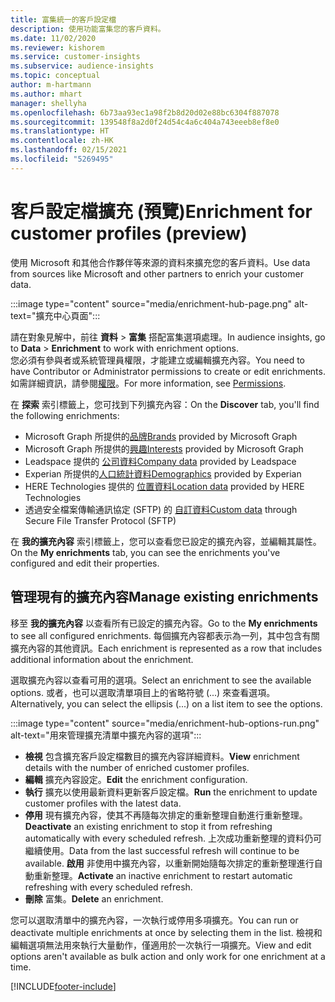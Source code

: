 ```yaml
---
title: 富集統一的客戶設定檔
description: 使用功能富集您的客戶資料。
ms.date: 11/02/2020
ms.reviewer: kishorem
ms.service: customer-insights
ms.subservice: audience-insights
ms.topic: conceptual
author: m-hartmann
ms.author: mhart
manager: shellyha
ms.openlocfilehash: 6b73aa93ec1a98f2b8d20d02e88bc6304f887078
ms.sourcegitcommit: 139548f8a2d0f24d54c4a6c404a743eeeb8ef8e0
ms.translationtype: HT
ms.contentlocale: zh-HK
ms.lasthandoff: 02/15/2021
ms.locfileid: "5269495"
---
```

# <a name="enrichment-for-customer-profiles-preview"></a><span data-ttu-id="77d51-103">客戶設定檔擴充 (預覽)</span><span class="sxs-lookup"><span data-stu-id="77d51-103">Enrichment for customer profiles (preview)</span></span>

<span data-ttu-id="77d51-104">使用 Microsoft 和其他合作夥伴等來源的資料來擴充您的客戶資料。</span><span class="sxs-lookup"><span data-stu-id="77d51-104">Use data from sources like Microsoft and other partners to enrich your customer data.</span></span>

:::image type="content" source="media/enrichment-hub-page.png" alt-text="擴充中心頁面":::

<span data-ttu-id="77d51-106">請在對象見解中，前往 **資料** > **富集** 搭配富集選項處理。</span><span class="sxs-lookup"><span data-stu-id="77d51-106">In audience insights, go to **Data** > **Enrichment** to work with enrichment options.</span></span>    
<span data-ttu-id="77d51-107">您必須有參與者或系統管理員權限，才能建立或編輯擴充內容。</span><span class="sxs-lookup"><span data-stu-id="77d51-107">You need to have Contributor or Administrator permissions to create or edit enrichments.</span></span> <span data-ttu-id="77d51-108">如需詳細資訊，請參閱[權限](permissions.md)。</span><span class="sxs-lookup"><span data-stu-id="77d51-108">For more information, see [Permissions](permissions.md).</span></span>

<span data-ttu-id="77d51-109">在 **探索** 索引標籤上，您可找到下列擴充內容：</span><span class="sxs-lookup"><span data-stu-id="77d51-109">On the **Discover** tab, you'll find the following enrichments:</span></span>

- <span data-ttu-id="77d51-110">Microsoft Graph 所提供的[品牌](enrichment-microsoft-graph.md)</span><span class="sxs-lookup"><span data-stu-id="77d51-110">[Brands](enrichment-microsoft-graph.md) provided by Microsoft Graph</span></span>
- <span data-ttu-id="77d51-111">Microsoft Graph 所提供的[興趣](enrichment-microsoft-graph.md)</span><span class="sxs-lookup"><span data-stu-id="77d51-111">[Interests](enrichment-microsoft-graph.md) provided by Microsoft Graph</span></span>
- <span data-ttu-id="77d51-112">Leadspace 提供的 [公司資料](enrichment-leadspace.md)</span><span class="sxs-lookup"><span data-stu-id="77d51-112">[Company data](enrichment-leadspace.md) provided by Leadspace</span></span>
- <span data-ttu-id="77d51-113">Experian 所提供的[人口統計資料](enrichment-experian.md)</span><span class="sxs-lookup"><span data-stu-id="77d51-113">[Demographics](enrichment-experian.md) provided by Experian</span></span>
- <span data-ttu-id="77d51-114">HERE Technologies 提供的 [位置資料](enrichment-here.md)</span><span class="sxs-lookup"><span data-stu-id="77d51-114">[Location data](enrichment-here.md) provided by HERE Technologies</span></span>
- <span data-ttu-id="77d51-115">透過安全檔案傳輸通訊協定 (SFTP) 的 [自訂資料](enrichment-SFTP-custom-import.md)</span><span class="sxs-lookup"><span data-stu-id="77d51-115">[Custom data](enrichment-SFTP-custom-import.md) through Secure File Transfer Protocol (SFTP)</span></span>

<span data-ttu-id="77d51-116">在 **我的擴充內容** 索引標籤上，您可以查看您已設定的擴充內容，並編輯其屬性。</span><span class="sxs-lookup"><span data-stu-id="77d51-116">On the **My enrichments** tab, you can see the enrichments you've configured and edit their properties.</span></span>

## <a name="manage-existing-enrichments"></a><span data-ttu-id="77d51-117">管理現有的擴充內容</span><span class="sxs-lookup"><span data-stu-id="77d51-117">Manage existing enrichments</span></span>

<span data-ttu-id="77d51-118">移至 **我的擴充內容** 以查看所有已設定的擴充內容。</span><span class="sxs-lookup"><span data-stu-id="77d51-118">Go to the **My enrichments** to see all configured enrichments.</span></span> <span data-ttu-id="77d51-119">每個擴充內容都表示為一列，其中包含有關擴充內容的其他資訊。</span><span class="sxs-lookup"><span data-stu-id="77d51-119">Each enrichment is represented as a row that includes additional information about the enrichment.</span></span>

<span data-ttu-id="77d51-120">選取擴充內容以查看可用的選項。</span><span class="sxs-lookup"><span data-stu-id="77d51-120">Select an enrichment to see the available options.</span></span> <span data-ttu-id="77d51-121">或者，也可以選取清單項目上的省略符號 (...) 來查看選項。</span><span class="sxs-lookup"><span data-stu-id="77d51-121">Alternatively, you can select the ellipsis (...) on a list item to see the options.</span></span>

:::image type="content" source="media/enrichment-hub-options-run.png" alt-text="用來管理擴充清單中擴充內容的選項":::

- <span data-ttu-id="77d51-123">**檢視** 包含擴充客戶設定檔數目的擴充內容詳細資料。</span><span class="sxs-lookup"><span data-stu-id="77d51-123">**View** enrichment details with the number of enriched customer profiles.</span></span>
- <span data-ttu-id="77d51-124">**編輯** 擴充內容設定。</span><span class="sxs-lookup"><span data-stu-id="77d51-124">**Edit** the enrichment configuration.</span></span>
- <span data-ttu-id="77d51-125">**執行** 擴充以使用最新資料更新客戶設定檔。</span><span class="sxs-lookup"><span data-stu-id="77d51-125">**Run** the enrichment to update customer profiles with the latest data.</span></span>
- <span data-ttu-id="77d51-126">**停用** 現有擴充內容，使其不再隨每次排定的重新整理自動進行重新整理。</span><span class="sxs-lookup"><span data-stu-id="77d51-126">**Deactivate** an existing enrichment to stop it from refreshing automatically with every scheduled refresh.</span></span> <span data-ttu-id="77d51-127">上次成功重新整理的資料仍可繼續使用。</span><span class="sxs-lookup"><span data-stu-id="77d51-127">Data from the last successful refresh will continue to be available.</span></span> <span data-ttu-id="77d51-128">**啟用** 非使用中擴充內容，以重新開始隨每次排定的重新整理進行自動重新整理。</span><span class="sxs-lookup"><span data-stu-id="77d51-128">**Activate** an inactive enrichment to restart automatic refreshing with every scheduled refresh.</span></span>
- <span data-ttu-id="77d51-129">**刪除** 富集。</span><span class="sxs-lookup"><span data-stu-id="77d51-129">**Delete** an enrichment.</span></span>

<span data-ttu-id="77d51-130">您可以選取清單中的擴充內容，一次執行或停用多項擴充。</span><span class="sxs-lookup"><span data-stu-id="77d51-130">You can run or deactivate multiple enrichments at once by selecting them in the list.</span></span> <span data-ttu-id="77d51-131">檢視和編輯選項無法用來執行大量動作，僅適用於一次執行一項擴充。</span><span class="sxs-lookup"><span data-stu-id="77d51-131">View and edit options aren't available as bulk action and only work for one enrichment at a time.</span></span>


[!INCLUDE[footer-include](../includes/footer-banner.md)]